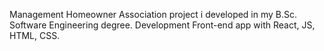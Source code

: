 Management Homeowner Association project i developed in my B.Sc. Software Engineering degree.
Development Front-end app with React, JS, HTML, CSS.
